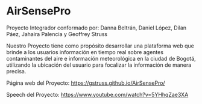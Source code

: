 # AirSensePro

Proyecto Integrador conformado por: Danna Beltrán, Daniel López, Dilan Páez, Jahaira Palencia y Geoffrey Struss

Nuestro Proyecto tiene como propósito desarrollar una plataforma web que brinde a los usuarios información en tiempo real sobre agentes contaminantes del aire e información meteorológica en la ciudad de Bogotá, utilizando la ubicación del usuario para focalizar la información de manera precisa.

Página web del Proyecto: https://gstruss.github.io/AirSensePro/

Speech del Proyecto: https://www.youtube.com/watch?v=5YHhqZae3XA
